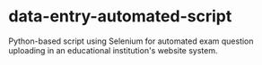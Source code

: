 # data-entry-automated-script
Python-based script using Selenium for automated exam question uploading in an educational institution's website system.
